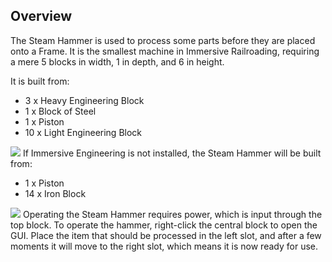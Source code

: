 ## Overview

The Steam Hammer is used to process some parts before they are placed onto a Frame. It is the smallest machine in Immersive Railroading, requiring a mere 5 blocks in width, 1 in depth, and 6 in height.

It is built from:
*  3 x Heavy Engineering Block
*  1 x Block of Steel
*  1 x Piston
* 10 x Light Engineering Block

![](immersiverailroading:wiki/images/hammer1.png)
If Immersive Engineering is not installed, the Steam Hammer will be built from:
* 1 x Piston
* 14 x Iron Block

![](immersiverailroading:wiki/images/hammer2.png)
Operating the Steam Hammer requires power, which is input through the top block. To operate the hammer, right-click the central block to open the GUI. Place the item that should be processed in the left slot, and after a few moments it will move to the right slot, which means it is now ready for use.